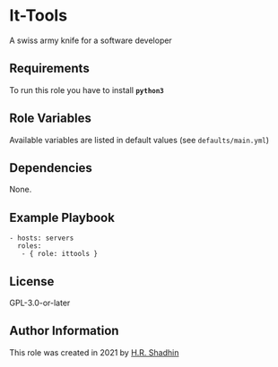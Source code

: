 # It-Tools

A swiss army knife for a software developer

## Requirements

To run this role you have to install **`python3`**

## Role Variables

Available variables are listed in default values (see `defaults/main.yml`)

## Dependencies

None.

## Example Playbook

    - hosts: servers
      roles:
       - { role: ittools }

## License

GPL-3.0-or-later

## Author Information

This role was created in 2021 by [H.R. Shadhin](https://hrshadhin.me)
